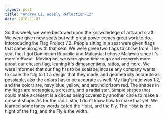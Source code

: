 ```yaml
---
layout: post
title: "Andrew Li, Weekly Reflection-12"
date: 2018-12-07
---
```


So this week, we were bestowed upon the knowdledege of arts and craft. We were given new seats but with great power comes great work to do. Intoroducing the Flag Project V.2. People sitting in a seat were given flags that came along with that seat. We were given two flags to chose from. The seat that I got Dominican Rupublic and Malaysia; I chose Malaysia since it's more diffucult. Moving on, we were given time to go and research more about our chosen flag, leaning it's dimesnentions, ratios, and more. We were informed that our flag has to be scalabe, incase any company wants to scale the falg to fit a desgin that they made, and geometriclly accraute as possiable, also the colors has to be accurate as well. My flag's ratio was 1:2, and the colors are, navy blue, yellow, and around crisom red. The shapes in my flags are rectangles, a cresent, and a radial star. Simple shapes that could make a cresent is a circles being covered by another circle to make a cresent shape. As for the radial star, I don't know how to make that yet. We learned some fancy words called the Hoist, and the Fly. The Hoist is the hight of the flag, and the Fly is the width. 
